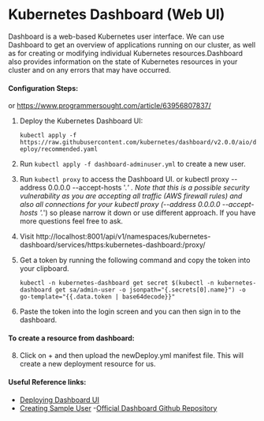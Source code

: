# Kubernetes Dashboard (Web UI)
Dashboard is a web-based Kubernetes user interface. We can use Dashboard to get an overview of applications running on our cluster, as well as for creating or modifying individual Kubernetes resources.Dashboard also provides information on the state of Kubernetes resources in your cluster and on any errors that may have occurred.

#### Configuration Steps:

or https://www.programmersought.com/article/63956807837/

1. Deploy the Kubernetes Dashboard UI:

    `kubectl apply -f https://raw.githubusercontent.com/kubernetes/dashboard/v2.0.0/aio/deploy/recommended.yaml`

2. Run `kubectl apply -f dashboard-adminuser.yml` to create a new user.
3. Run `kubectl proxy` to access the Dashboard UI. or  kubectl proxy --address 0.0.0.0 --accept-hosts '.*'
. Note that this is a possible security vulnerability as you are accepting all traffic (AWS firewall rules) and also all connections for your kubectl proxy (--address 0.0.0.0 --accept-hosts '.*') so please narrow it down or use different approach. If you have more questions feel free to ask.

4. Visit http://localhost:8001/api/v1/namespaces/kubernetes-dashboard/services/https:kubernetes-dashboard:/proxy/
5. Get a token by running the following command and copy the token into your clipboard.

    `kubectl -n kubernetes-dashboard get secret $(kubectl -n kubernetes-dashboard get sa/admin-user -o jsonpath="{.secrets[0].name}") -o go-template="{{.data.token | base64decode}}"`

6. Paste the token into the login screen and you can then sign in to the dashboard.

#### To create a resource from dashboard:
8. Click on + and then upload the newDeploy.yml manifest file. This will create a new deployment resource for us. 

#### Useful Reference links:
- [Deploying Dashboard UI](https://kubernetes.io/docs/tasks/access-application-cluster/web-ui-dashboard/#deploying-the-dashboard-ui)
- [Creating Sample User](https://github.com/kubernetes/dashboard/blob/master/docs/user/access-control/creating-sample-user.md)
-[Official Dashboard Github Repository](https://github.com/kubernetes/dashboard/)
